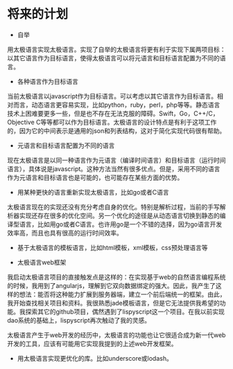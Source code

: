 # 将来的计划

* 自举

用太极语言实现太极语言。实现了自举的太极语言将更有利于实现下属两项目标：以其它语言作为目标语言，使得太极语言可以将元语言和目标语言配置为不同的语言。

* 各种语言作为目标语言

当前太极语言以javascript作为目标语言。可以考虑以其它语言作为目标语言。相对而言，动态语言更容易实现，比如python，ruby，perl，php等等。静态语言技术上困难要更多一些，但是也不存在无法克服的障碍。Swift，Go，C++/C，Objective C等等都可以作为目标语言。太极语言的设计特点是有利于这项工作的，因为它的中间表示是通用的json和列表结构，这对于简化实现代码很有帮助。

* 元语言和目标语言配置为不同的语言

现在太极语言是以同一种语言作为元语言（编译时间语言）和目标语言（运行时间语言），具体说是javascript。这种方法当然有很多优点。但是，采用不同的语言作为元语言和目标语言也是可能的，也可能存在某些方面的优势。

* 用某种更快的语言重新实现太极语言，比如go或者C语言

太极语言现在的实现还没有充分考虑自身的优化。特别是解析过程，当前的手写解析器实现还存在很多的优化空间。另一个优化的途径是从动态语言切换到静态的编译型语言，比如用go或者C语言。也许用go是一个不错的选择，因为go语言开发效率高，而且也具有很高的运行时间效率。

* 基于太极语言的模板语言，比如html模板，xml模板，css预处理语言等

* 太极语言web框架

我启动太极语言项目的直接触发点是这样的：在实现基于web的自然语言编程系统的时候，我用到了angularjs，理解到它双向数据绑定的强大。因此，我产生了这样的想法：能否将这种能力扩展到服务器端，建立一个前后端统一的框架。由此，我开始查找相关项目和资料。我很熟悉jade模板语言，但是它无法提供我希望的功能。我探索其它的github项目，偶然遇到了lispyscript这一个项目。在我以前实现dao系统的基础上，lispyscript再次触动了我的灵感。

太极语言产生于web开发的经历中，太极语言的功能也让它很适合成为新一代web开发的工具，应该有可能用它实现我提到的上述web开发框架。

* 用太极语言实现更优化的库。比如underscore或lodash。
